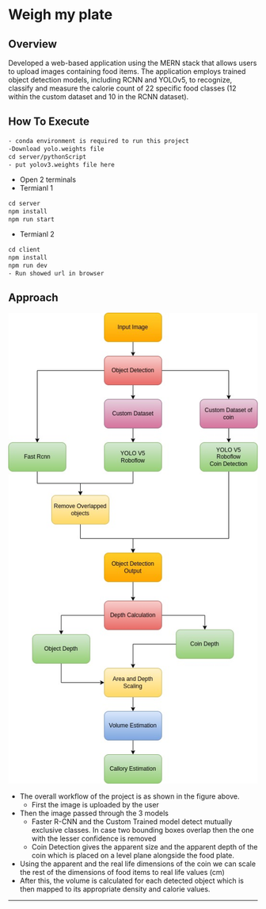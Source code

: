 # Weigh my plate

## Overview

Developed a web-based application using the MERN stack that allows users to upload images containing food items. The application employs trained object detection models, including RCNN and YOLOv5, to recognize, classify and measure the calorie count of 22 specific food classes (12 within the custom dataset and 10 in the RCNN dataset).


## How To Execute
``` shell
- conda environment is required to run this project
-Download yolo.weights file
cd server/pythonScript
- put yolov3.weights file here
```

- Open 2 terminals
- Termianl 1
``` shell
cd server
npm install
npm run start
```

- Termianl 2
``` shell
cd client
npm install
npm run dev
- Run showed url in browser
```


## Approach

![Screenshot](./asset/logic.jpg)

- The overall workflow of the project is as shown in the figure above.
    - First the image is uploaded by the user
- Then the image passed through the 3 models
    - Faster R-CNN and the Custom Trained model detect mutually exclusive classes. In case two bounding boxes overlap then the one with the lesser confidence is removed
    - Coin Detection gives the apparent size and the apparent depth of the coin which is placed on a level plane alongside the food plate.
- Using the apparent and the real life dimensions of the coin we can scale the rest of the dimensions of food items to real life values (cm)
- After this, the volume is calculated for each detected object which is then mapped to its appropriate density and calorie values.

***

